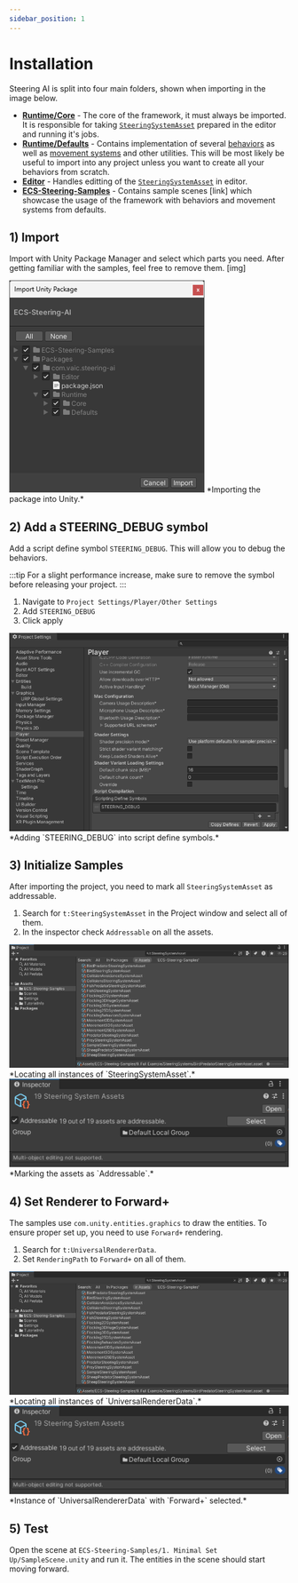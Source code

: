 ```yaml
---
sidebar_position: 1
---
```


# Installation

Steering AI is split into four main folders, shown when importing in the image below.

- [**Runtime/Core**](category/documentation-core) - The core of the framework, it must always be imported. It is responsible for taking [`SteeringSystemAsset`](documentation-core/base-system/SteeringSystemAsset) prepared in the editor and running it's jobs. 
- [**Runtime/Defaults**](category/documentation-defaults) - Contains implementation of several [behaviors](category/behaviors-1) as well as [movement systems](category/movement) and other utilities. This will be most likely be useful to import into any project unless you want to create all your behaviors from scratch.
- [**Editor**](documentation-core/editor) - Handles editting of the [`SteeringSystemAsset`](documentation-core/base-system/SteeringSystemAsset) in editor. 
- [**ECS-Steering-Samples**](category/samples) - Contains sample scenes [link] which showcase the usage of the framework with behaviors and movement systems from defaults.

## 1) Import

Import with Unity Package Manager and select which parts you need. After getting familiar with the samples, feel free to remove them. [img]

<img src="/img/installation.png" alt="Description of the image"/>
*Importing the package into Unity.*

## 2) Add a STEERING_DEBUG symbol

Add a script define symbol `STEERING_DEBUG`. This will allow you to debug the behaviors. 

:::tip
For a slight performance increase, make sure to remove the symbol before releasing your project. 
:::

1) Navigate to `Project Settings/Player/Other Settings`
2) Add `STEERING_DEBUG` 
3) Click apply

<img src="/img/addDebugSymbol.png" alt="Description of the image"/>
*Adding `STEERING_DEBUG` into script define symbols.*

## 3) Initialize Samples

After importing the project, you need to mark all `SteeringSystemAsset` as addressable. 

1) Search for `t:SteeringSystemAsset` in the Project window and select all of them.
2) In the inspector check `Addressable` on all the assets.

<img src="/img/markAddressable.png" alt="Description of the image"/>
*Locating all instances of `SteeringSystemAsset`.*

<img src="/img/markAddressable2.png" alt="Description of the image"/>
*Marking the assets as `Addressable`.*

## 4) Set Renderer to Forward+

The samples use `com.unity.entities.graphics` to draw the entities. To ensure proper set up, you need to use `Forward+` rendering. 

1) Search for `t:UniversalRendererData`.
2) Set `RenderingPath` to `Forward+` on all of them.

<img src="/img/markAddressable.png" alt="Description of the image"/>
*Locating all instances of `UniversalRendererData`.*

<img src="/img/markAddressable2.png" alt="Description of the image"/>
*Instance of `UniversalRendererData` with `Forward+` selected.*

## 5) Test

Open the scene at `ECS-Steering-Samples/1. Minimal Set Up/SampleScene.unity` and run it. The entities in the scene should start moving forward.


